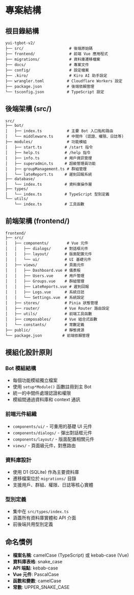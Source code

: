 # 專案結構

## 根目錄結構

```
yui-tgbot-v2/
├── src/                    # 後端原始碼
├── frontend/               # 前端 Vue 應用程式
├── migrations/             # 資料庫遷移檔案
├── docs/                   # 專案文件
├── config/                 # 設定檔案
├── .kiro/                  # Kiro AI 助手設定
├── wrangler.toml          # Cloudflare Workers 設定
├── package.json           # 後端依賴管理
└── tsconfig.json          # TypeScript 設定
```

## 後端架構 (src/)

```
src/
├── bot/
│   ├── index.ts           # 主要 Bot 入口點和路由
│   └── middleware.ts      # 中間件 (認證、權限、日誌等)
├── modules/               # 功能模組
│   ├── start.ts          # /start 指令
│   ├── help.ts           # /help 指令
│   ├── info.ts           # 用戶資訊管理
│   ├── superadmin.ts     # 超級管理員功能
│   ├── groupManagement.ts # 群組管理
│   └── lateReport.ts     # 遲到回報系統
├── database/
│   └── index.ts          # 資料庫操作層
├── types/
│   └── index.ts          # TypeScript 型別定義
└── utils/
    └── index.ts          # 工具函數
```

## 前端架構 (frontend/)

```
frontend/
├── src/
│   ├── components/        # Vue 元件
│   │   ├── dialogs/      # 對話框元件
│   │   ├── layout/       # 版面配置元件
│   │   └── ui/           # UI 基礎元件
│   ├── views/            # 頁面元件
│   │   ├── Dashboard.vue # 儀表板
│   │   ├── Users.vue     # 用戶管理
│   │   ├── Groups.vue    # 群組管理
│   │   ├── LateReports.vue # 遲到回報
│   │   ├── Logs.vue      # 系統日誌
│   │   └── Settings.vue  # 系統設定
│   ├── stores/           # Pinia 狀態管理
│   ├── router/           # Vue Router 路由設定
│   ├── utils/            # 前端工具函數
│   ├── composables/      # Vue 組合式函數
│   └── constants/        # 常數定義
├── public/               # 靜態資源
└── package.json         # 前端依賴管理
```

## 模組化設計原則

### Bot 模組結構
- 每個功能模組獨立檔案
- 使用 `setup*Module()` 函數註冊到主 Bot
- 統一的中間件處理認證和權限
- 模組間通過資料庫和 context 通訊

### 前端元件組織
- `components/ui/` - 可重用的基礎 UI 元件
- `components/dialogs/` - 彈出對話框元件
- `components/layout/` - 版面配置相關元件
- `views/` - 頁面級元件，對應路由

### 資料庫設計
- 使用 D1 (SQLite) 作為主要資料庫
- 遷移檔案位於 `migrations/` 目錄
- 支援用戶、群組、權限、日誌等核心實體

### 型別定義
- 集中在 `src/types/index.ts`
- 涵蓋所有資料庫實體和 API 介面
- 前後端共用型別定義

## 命名慣例

- **檔案名稱**: camelCase (TypeScript) 或 kebab-case (Vue)
- **資料庫表格**: snake_case
- **API 端點**: kebab-case
- **Vue 元件**: PascalCase
- **函數和變數**: camelCase
- **常數**: UPPER_SNAKE_CASE